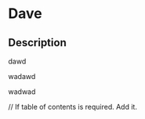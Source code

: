 
  # Dave

  ## Description

  dawd

  wadawd

  wadwad

  // If table of contents is required. Add it.
  

  


